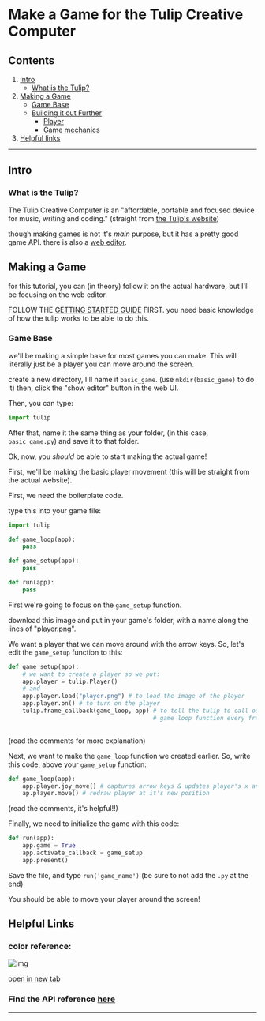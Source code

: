
# Make a Game for the Tulip Creative Computer

## Contents

1. [Intro](#intro)
	- [What is the Tulip?](#what-is-the-tulip)
2. [Making a Game](#making-a-game)
	- [Game Base](#game-base)
	- [Building it out Further](#building-it-out-further)
		- [Player](#player)
		- [Game mechanics](#game-mechanics)
3. [Helpful links](#helpful-links)

---
## Intro
### What is the Tulip?

The Tulip Creative Computer is an "affordable, portable and focused device for music, writing and coding." (straight from [the Tulip's website](https://tulip.computer))

though making games is not it's *main* purpose, but it has a pretty good game API. there is also a [web editor](https://tulip.computer/run/).
## Making a Game

for this tutorial, you can (in theory) follow it on the actual hardware, but I'll be focusing on the web editor.

FOLLOW THE [GETTING STARTED GUIDE](https://github.com/shorepine/tulipcc/blob/main/docs/getting_started.md) FIRST.
you need basic knowledge of how the tulip works to be able to do this.

### Game Base

we'll be making a simple base for most games you can make. This will literally just be a player you can move around the screen.

create a new directory, I'll name it `basic_game`. (use `mkdir(basic_game)` to do it)
then, click the "show editor" button in the web UI.

Then, you can type:
```python
import tulip
```
After that, name it the same thing as your folder, (in this case, `basic_game.py`) and save it to that folder.

Ok, now,  you *should* be able to start making the actual game!

First, we'll be making the basic player movement (this will be straight from the actual website).

First, we need the boilerplate code.

type this into your game file:
```python
import tulip

def game_loop(app):
	pass

def game_setup(app):
	pass

def run(app):
	pass
```
First we're going to focus on the `game_setup` function.

download this image and put in your game's folder, with a name along the lines of "player.png".

We want a player that we can move around with the arrow keys. So, let's edit the `game_setup` function to this:
```python
def game_setup(app):
	# we want to create a player so we put:
	app.player = tulip.Player()
	# and
	app.player.load("player.png") # to load the image of the player
	app.player.on() # to turn on the player
	tulip.frame_callback(game_loop, app) # to tell the tulip to call our
	                                     # game loop function every frame
	
```
(read the comments for more explanation)

Next, we want to make the `game_loop` function we created earlier. So, write this code, above your `game_setup` function:
```python
def game_loop(app):
	app.player.joy_move() # captures arrow keys & updates player's x and y
	ap.player.move() # redraw player at it's new position
```
(read the comments, it's helpful!!)

Finally, we need to initialize the game with this code:
```python
def run(app):
	app.game = True
	app.activate_callback = game_setup
	app.present()
```
Save the file, and type `run('game_name')` (be sure to not add the `.py` at the end)

You should be able to move your player around the screen!
## Helpful Links
### color reference:

![img](https://cdn.statically.io/gh/shorepine/tulipcc/main/docs/pics/rgb332.png?raw=true)

[open in new tab](https://cdn.statically.io/gh/shorepine/tulipcc/main/docs/pics/rgb332.png?raw=true)

### Find the API reference [here](https://github.com/shorepine/tulipcc/blob/main/docs/tulip_api.md)

---